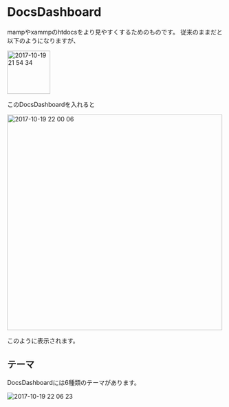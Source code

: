# DocsDashboard
mampやxammpのhtdocsをより見やすくするためのものです。
従来のままだと以下のようになりますが、

<img width="100" alt="2017-10-19 21 54 34" src="https://user-images.githubusercontent.com/24543982/31771873-a1d215d8-b518-11e7-96f2-7d275217cca7.png">

このDocsDashboardを入れると

<img width="500" alt="2017-10-19 22 00 06" src="https://user-images.githubusercontent.com/24543982/31772115-7d507ab4-b519-11e7-8184-522e9cf98d5f.png">

このように表示されます。

## テーマ
DocsDashboardには6種類のテーマがあります。

![2017-10-19 22 06 23](https://user-images.githubusercontent.com/24543982/31772179-c50a31b0-b519-11e7-95a1-d4286d333059.png)
